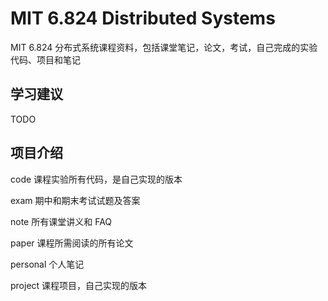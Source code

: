 # MIT 6.824 Distributed Systems

MIT 6.824 分布式系统课程资料，包括课堂笔记，论文，考试，自己完成的实验代码、项目和笔记

## 学习建议

TODO

## 项目介绍

code 课程实验所有代码，是自己实现的版本

exam 期中和期末考试试题及答案

note 所有课堂讲义和 FAQ

paper 课程所需阅读的所有论文

personal 个人笔记

project 课程项目，自己实现的版本